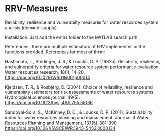 # RRV-Measures
Reliability, resilience and vulnerabilty measures for water resources system analisis (demand-supply).

Installation:
Just add the entire folder to the MATLAB search path

References:
There are multiple estimators of RRV implemented in the functions provided. References for most of them:

Hashimoto, T., Stedinger, J. R., & Loucks, D. P. (1982a). Reliability, resiliency, and vulnerability criteria for water resource system performance evaluation. Water resources research, 18(1), 14-20. https://doi.org/10.1029/WR018i001p00014

Kjeldsen, T. R., & Rosbjerg, D. (2004). Choice of reliability, resilience and vulnerability estimators for risk assessments of water resources systems. Hydrological sciences journal, 49(5). https://doi.org/10.1623/hysj.49.5.755.55136

Sandoval-Solis, S., McKinney, D. C., & Loucks, D. P. (2011). Sustainability index for water resources planning and management. Journal of Water Resources Planning and Management, 137(5), 381-390. https://doi.org/10.1061/(ASCE)WR.1943-5452.0000134
